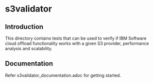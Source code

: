 # s3validator


## Introduction

This directory contains tests that can be used to verify if IBM
Software cloud offload functionality works with a given S3
provider, performance analysis and scalability.

## Documentation

Refer s3validator_documentation.adoc for getting started.